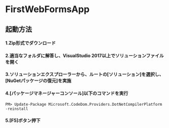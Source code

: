 # FirstWebFormsApp
## 起動方法
#### 1.Zip形式でダウンロード
#### 2.適当なフォルダに解答し、VisualStudio 2017以上でソリューションファイルを開く
#### 3.ソリューションエクスプローラーから、ルートの[ソリューション]を選択し、[NuGetパッケージの復元]を実施
#### 4.[パッケージマネージャーコンソール]以下のコマンドを実行
```
PM> Update-Package Microsoft.CodeDom.Providers.DotNetCompilerPlatform -reinstall
```
#### 5.[F5]ボタン押下
